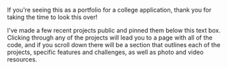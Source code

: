 If you're seeing this as a portfolio for a college application, thank you for taking the time to look this over! 

I've made a few recent projects public and pinned them below this text box. Clicking through any of the projects will lead you to a page with all of the code, and if you scroll down there will be a section that outlines each of the projects, specific features and challenges, as well as photo and video resources.
